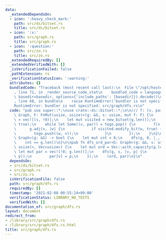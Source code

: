 ```yaml
---
data:
  _extendedDependsOn:
  - icon: ':heavy_check_mark:'
    path: src/ds/bitset.rs
    title: src/ds/bitset.rs
  - icon: ':x:'
    path: src/graph.rs
    title: src/graph.rs
  - icon: ':question:'
    path: src/zo.rs
    title: src/zo.rs
  _extendedRequiredBy: []
  _extendedVerifiedWith: []
  _isVerificationFailed: false
  _pathExtension: rs
  _verificationStatusIcon: ':warning:'
  attributes: {}
  bundledCode: "Traceback (most recent call last):\n  File \"/opt/hostedtoolcache/Python/3.9.1/x64/lib/python3.9/site-packages/onlinejudge_verify/documentation/build.py\"\
    , line 71, in _render_source_code_stat\n    bundled_code = language.bundle(stat.path,\
    \ basedir=basedir, options={'include_paths': [basedir]}).decode()\n  File \"/opt/hostedtoolcache/Python/3.9.1/x64/lib/python3.9/site-packages/onlinejudge_verify/languages/user_defined.py\"\
    , line 68, in bundle\n    raise RuntimeError('bundler is not specified: {}'.format(path.as_posix()))\n\
    RuntimeError: bundler is not specified: src/graph/dfs.rs\n"
  code: "pub use super::*;\nuse crate::ds::bitset::*;\n\n/// f: (v, par)\npub fn dfs<G:\
    \ Graph, F: FnMut(usize, usize)>(g: &G, s: usize, mut f: F) {\n    let mut togo\
    \ = vec![(s, !0)];\n    let mut visited = new_bitset(g.len());\n    visited.set_bit(s,\
    \ true);\n    while let Some((v, par)) = togo.pop() {\n        f(v, par);\n  \
    \      g.adj(v, |w| {\n            if visited.modify_bit(w, true) {\n        \
    \        togo.push((w, v));\n            }\n        });\n    }\n}\n\npub fn is_connected<G:\
    \ Graph>(g: &G) -> bool {\n    let mut cnt = 0;\n    dfs(g, 0, |_, _| cnt += 1);\n\
    \    cnt == g.len()\n}\n\npub fn dfs_ord_par<G: Graph>(g: &G, s: usize) -> (Vec<(usize,\
    \ usize)>, Vec<usize>) {\n    let mut ord = Vec::with_capacity(g.len());\n   \
    \ let mut par = vec![!0; g.len()];\n    dfs(g, s, |v, p| {\n        ord.push((v,\
    \ p));\n        par[v] = p;\n    });\n    (ord, par)\n}\n"
  dependsOn:
  - src/ds/bitset.rs
  - src/graph.rs
  - src/zo.rs
  isVerificationFile: false
  path: src/graph/dfs.rs
  requiredBy: []
  timestamp: '2021-02-08 00:55:24+09:00'
  verificationStatus: LIBRARY_NO_TESTS
  verifiedWith: []
documentation_of: src/graph/dfs.rs
layout: document
redirect_from:
- /library/src/graph/dfs.rs
- /library/src/graph/dfs.rs.html
title: src/graph/dfs.rs
---
```

